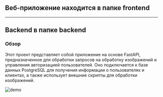 ## Веб-приложение находится в папке frontend
---
## Backend в папке backend

### Обзор
Этот проект представляет собой приложение на основе FastAPI, предназначенное для обработки запросов на обработку изображений и управления авторизацией пользователей. Оно подключается к базе данных PostgreSQL для получения информации о пользователях и клиентах, а также использует внешние скрипты для обработки изображений.



![demo](https://github.com/PouLou111/gazprom_hack/assets/145618235/91793b10-a41f-4541-ae44-a58a12aa5a9f)
